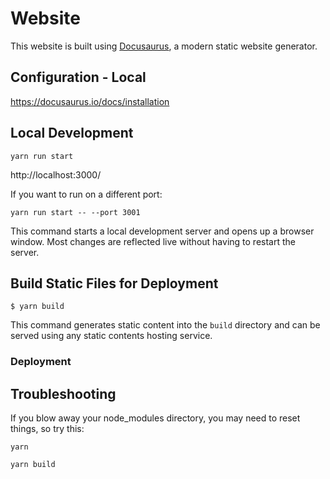 # Website

This website is built using [Docusaurus](https://docusaurus.io/), a modern static website generator.

## Configuration - Local

https://docusaurus.io/docs/installation

## Local Development

`yarn run start`

http://localhost:3000/

If you want to run on a different port:

`yarn run start -- --port 3001`

This command starts a local development server and opens up a browser window. Most changes are reflected live without having to restart the server.

## Build Static Files for Deployment

```
$ yarn build
```

This command generates static content into the `build` directory and can be served using any static contents hosting service.

### Deployment

## Troubleshooting

If you blow away your node_modules directory, you may need to reset things, so try this:

```
yarn

yarn build
```
